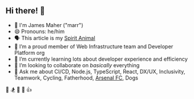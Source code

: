 ## Hi there! 👋
- 🚀 I'm James Maher ("marr")
- 😄 Pronouns: he/him
- 🗣️ This article is my [Spirit Animal](https://itnext.io/radical-candor-software-edition-d4b5ad401be3)
- 🔭 I’m a proud member of Web Infrastructure team and Developer Platform org
- 🌱 I’m currently learning lots about developer experience and efficiency
- 👯 I’m looking to collaborate on *basically* everything
- 💬 Ask me about CI/CD, Node.js, TypeScript, React, DX/UX, Inclusivity, Teamwork, Cycling, Fatherhood, [Arsenal FC](https://www.arsenal.com/), Dogs

🚴 🏂 🚀 🤝 👍 
